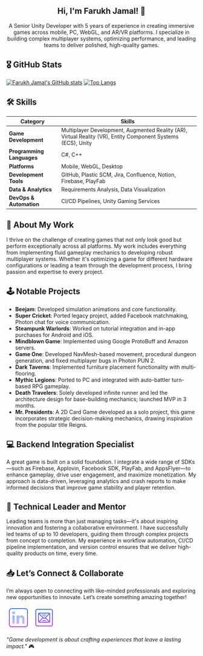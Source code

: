 <p align="center">
  <h2 align="center"> Hi, I'm Farukh Jamal! 👋</h2>
  <p align="center">A Senior Unity Developer with 5 years of experience in creating immersive games across mobile, PC, WebGL, and AR/VR platforms. I specialize in building complex multiplayer systems, optimizing performance, and leading teams to deliver polished, high-quality games.</p>
</p>

## 🎖️ GitHub Stats
[![Farukh Jamal's GitHub stats](https://github-readme-stats-pi-eight-64.vercel.app/api?username=FarukhJamal&show_icons=true&rank_icon=github&include_all_commits=true&title_color=fff&text_color=fff&icon_color=00bfff&bg_color=30,e96443,904e95&hide=issues)](https://github.com/FarukhJamal)
[![Top Langs](https://github-readme-stats-pi-eight-64.vercel.app/api/top-langs/?username=FarukhJamal&layout=compact&title_color=fff&text_color=fff&bg_color=30,e96443,904e95&card_width=470)](https://github.com/FarukhJamal)

## 🛠️ Skills

| Category | Skills |
|---|---|
| **Game Development** | Multiplayer Development, Augmented Reality (AR), Virtual Reality (VR), Entity Component Systems (ECS), Unity |
| **Programming Languages** | C#, C++ |
| **Platforms** | Mobile, WebGL, Desktop |
| **Development Tools** | GitHub, Plastic SCM, Jira, Confluence, Notion, Firebase, PlayFab |
| **Data & Analytics** | Requirements Analysis, Data Visualization |
| **DevOps & Automation** | CI/CD Pipelines, Unity Gaming Services |


## 🚀 About My Work

I thrive on the challenge of creating games that not only look good but perform exceptionally across all platforms. My work includes everything from implementing fluid gameplay mechanics to developing robust multiplayer systems. Whether it's optimizing a game for different hardware configurations or leading a team through the development process, I bring passion and expertise to every project.

## 🕹️ Notable Projects

- **Beejam**: Developed simulation animations and core functionality.
- **Super Cricket**: Ported legacy project, added Facebook matchmaking, Photon chat for voice communication.
- **Steampunk Warlords**: Worked on tutorial integration and in-app purchases for Android and iOS.
- **Mindblown Game**: Implemented using Google ProtoBuff and Amazon servers.
- **Game One**: Developed NavMesh-based movement, procedural dungeon generation, and fixed multiplayer bugs in Photon PUN 2.
- **Dark Taverns**: Implemented furniture placement functionality with multi-flooring.
- **Mythic Legions**: Ported to PC and integrated with auto-battler turn-based RPG gameplay.
- **Death Travelers**: Solely developed infinite runner and led the architecture design for base-building mechanics; launched MVP in 3 months.
- **Mr. Presidents**: A 2D Card Game developed as a solo project, this game incorporates strategic decision-making mechanics, drawing inspiration from the popular title Reigns.
  
## 💻 Backend Integration Specialist

A great game is built on a solid foundation. I integrate a wide range of SDKs—such as Firebase, Applovin, Facebook SDK, PlayFab, and AppsFlyer—to enhance gameplay, drive user engagement, and maximize monetization. My approach is data-driven, leveraging analytics and crash reports to make informed decisions that improve game stability and player retention.

## 👥 Technical Leader and Mentor 

Leading teams is more than just managing tasks—it's about inspiring innovation and fostering a collaborative environment. I have successfully led teams of up to 10 developers, guiding them through complex projects from concept to completion. My experience in workflow automation, CI/CD pipeline implementation, and version control ensures that we deliver high-quality products on time, every time.

## 📥 Let’s Connect & Collaborate

I’m always open to connecting with like-minded professionals and exploring new opportunities to innovate. Let’s create something amazing together!

[<img src="https://github.com/FarukhJamal/FarukhJamal/blob/main/linkedin.png" alt="LinkedIn" width="64" height="64">](https://https://www.linkedin.com/in/farukh-jamal-21a018109/)
[<img src="https://github.com/FarukhJamal/FarukhJamal/blob/main/email.png" alt="Email" width="64" height="64">](mailto:m.farukhjamal45@gmail.com)

_"Game development is about crafting experiences that leave a lasting impact."_ 🎮
